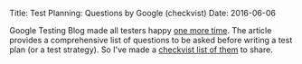 Title: Test Planning: Questions by Google (checkvist)
Date: 2016-06-06

Google Testing Blog made all testers happy [one more time](http://googletesting.blogspot.com/2016/06/the-inquiry-method-for-test-planning.html). The article provides a comprehensive list of questions to be asked before writing a test plan (or a test strategy). So I've made a [checkvist list of them](https://checkvist.com/checklists/561127-test-planning) to share.
